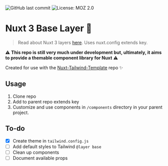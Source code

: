 ![GitHub last commit](https://img.shields.io/github/last-commit/michaelsynan/nuxt-base-layer)
![License: MOZ 2.0](https://img.shields.io/badge/license-MLP%202.0-green)

# Nuxt 3 Base Layer 🌈

> Read about Nuxt 3 layers [here](https://nuxt.com/docs/getting-started/layers). Uses nuxt.config extends key.

⚠️ **This repo is still very much under development but, ultimately, it aims to provide a themable component library for Nuxt** ⚠️ 

Created for use with the [Nuxt-Tailwind-Template](https://github.com/michaelsynan/Nuxt-Tailwind-Template) repo ✨

## Usage

1. Clone repo
2. Add to parent repo extends key
3. Customize and use components in `/components` directory in your parent project. 

## To-do
- [x] Create theme in `tailwind.config.js`
- [ ] Add default styles to Tailwind `@layer base`
- [ ] Clean up components
- [ ] Document available props
